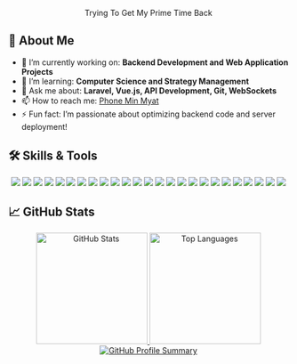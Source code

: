 <!--
## Hi there 👋
**phoneminmyat102/phoneminmyat102** is a ✨ _special_ ✨ repository because its `README.md` (this file) appears on your GitHub profile.

Here are some ideas to get you started:

- 🔭 I’m currently working on ...
- 🌱 I’m currently learning ...
- 👯 I’m looking to collaborate on ...
- 🤔 I’m looking for help with ...
- 💬 Ask me about ...
- 📫 How to reach me: ...
- 😄 Pronouns: ...
- ⚡ Fun fact: ...
-->
<div align="center">
  <p>Trying To Get My Prime Time Back</p>
</div>

## 🚀 About Me
- 🔭 I’m currently working on: **Backend Development and Web Application Projects**
- 🌱 I’m learning: **Computer Science and Strategy Management**
- 💬 Ask me about: **Laravel, Vue.js, API Development, Git, WebSockets**
- 📫 How to reach me: [Phone Min Myat](mailto:phoneminmyat102115@gmail.com)
- ⚡ Fun fact: I’m passionate about optimizing backend code and server deployment!

## 🛠️ Skills & Tools
<div align="center">
  <img src="https://img.shields.io/badge/-HTML5-E34F26?style=flat-square&logo=html5&logoColor=white"/>
  <img src="https://img.shields.io/badge/-CSS3-1572B6?style=flat-square&logo=css3"/>
  <img src="https://img.shields.io/badge/-Bootstrap-7952B3?style=flat-square&logo=bootstrap&logoColor=white"/>
  <img src="https://img.shields.io/badge/-TailwindCSS-38B2AC?style=flat-square&logo=tailwind-css"/>
  <img src="https://img.shields.io/badge/-JavaScript-F7DF1E?style=flat-square&logo=javascript&logoColor=black"/>
  <img src="https://img.shields.io/badge/-jQuery-0769AD?style=flat-square&logo=jquery&logoColor=white"/>
  <img src="https://img.shields.io/badge/-Ajax-0033CC?style=flat-square&logo=javascript&logoColor=white"/>
  <img src="https://img.shields.io/badge/-Vue.js-4FC08D?style=flat-square&logo=vue.js&logoColor=white"/>
  <img src="https://img.shields.io/badge/-Vuex-41B883?style=flat-square&logo=vue.js&logoColor=white"/>
  <img src="https://img.shields.io/badge/-PHP-777BB4?style=flat-square&logo=php&logoColor=white"/>
  <img src="https://img.shields.io/badge/-Laravel-FB503B?style=flat-square&logo=laravel&logoColor=white"/>
  <img src="https://img.shields.io/badge/-Laravel%20Socialite-FB503B?style=flat-square&logo=laravel&logoColor=white"/>
  <img src="https://img.shields.io/badge/-Python-3776AB?style=flat-square&logo=python&logoColor=white"/>
  <img src="https://img.shields.io/badge/-Flask-000000?style=flat-square&logo=flask&logoColor=white"/>
  <img src="https://img.shields.io/badge/-MySQL-4479A1?style=flat-square&logo=mysql&logoColor=white"/>
  <img src="https://img.shields.io/badge/-API-FF5733?style=flat-square"/>
  <img src="https://img.shields.io/badge/-Postman-FF6C37?style=flat-square&logo=postman&logoColor=white"/>
  <img src="https://img.shields.io/badge/-Visual%20Studio%20Code-007ACC?style=flat-square&logo=visual-studio-code"/>
  <img src="https://img.shields.io/badge/-Git-F05032?style=flat-square&logo=git&logoColor=white"/>
  <img src="https://img.shields.io/badge/-Windows-0078D6?style=flat-square&logo=windows&logoColor=white"/>
  <img src="https://img.shields.io/badge/-Linux-FCC624?style=flat-square&logo=linux&logoColor=black"/>
  <img src="https://img.shields.io/badge/-AWS-232F3E?style=flat-square&logo=amazon-aws&logoColor=white"/>
  <img src="https://img.shields.io/badge/-Jira-0052CC?style=flat-square&logo=jira&logoColor=white"/>
  <img src="https://img.shields.io/badge/-Slack-4A154B?style=flat-square&logo=slack&logoColor=white"/>
  <img src="https://img.shields.io/badge/-Trello-0079BF?style=flat-square&logo=trello&logoColor=white"/>
</div>

## 📈 GitHub Stats

<div align="center">
  <a href="https://github.com/phoneminmyat102">
    <img height="200em" src="https://github-readme-stats.vercel.app/api?username=phoneminmyat102&show_icons=true&theme=radical" alt="GitHub Stats"/>
    <img height="200em" src="https://github-readme-stats.vercel.app/api/top-langs/?username=phoneminmyat102&layout=compact&langs_count=8&theme=radical" alt="Top Languages"/>
    <img src="https://github-profile-summary-cards.vercel.app/api/cards/profile-details?username=phoneminmyat102&theme=radical" alt="GitHub Profile Summary"/>
  </a>
</div>




